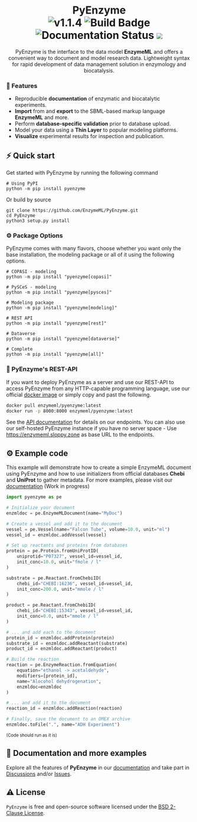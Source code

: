 <h1 align="center">
  PyEnzyme<br>
  <img src="https://img.shields.io/badge/PyEnzyme-1.1.4-blue" alt="v1.1.4">
  <img src="https://github.com/EnzymeML/PyENzyme/actions/workflows/build.yml/badge.svg" alt="Build Badge"> <img src='https://readthedocs.org/projects/pyenzyme/badge/?version=latest' alt='Documentation Status' />
</a>
<a href="https://www.codacy.com/gh/EnzymeML/PyEnzyme/dashboard?utm_source=github.com&amp;utm_medium=referral&amp;utm_content=EnzymeML/PyEnzyme&amp;utm_campaign=Badge_Grade"><img src="https://app.codacy.com/project/badge/Grade/4ceb8d010e7b456c926c8b18737ff102"/></a>
</h1>
<p align="center"> 
PyEnzyme is the interface to the data model <b>EnzymeML</b> and offers a convenient way to document and model research data. Lightweight syntax for rapid development of data management solution in enzymology and biocatalysis.</p>

### 🧬 Features

- Reproducible **documentation** of enzymatic and biocatalytic experiments.
- **Import** from and **export** to the SBML-based markup language **EnzymeML** and more.
- Perform **database-specific validation** prior to database upload.
- Model your data using a **Thin Layer**  to popular modeling platforms.
- **Visualize** experimental results for inspection and publication.

## ⚡️ Quick start
Get started with PyEnzyme by running the following command 

```
# Using PyPI
python -m pip install pyenzyme
```

Or build by source
```
git clone https://github.com/EnzymeML/PyEnzyme.git
cd PyEnzyme
python3 setup.py install
```

### ⚙️ Package Options
PyEnzyme comes with many flavors, choose whether you want only the base installation, the modeling package or all of it using the following options.
```
# COPASI - modeling
python -m pip install "pyenzyme[copasi]"

# PySCeS - modeling
python -m pip install "pyenzyme[pysces]"

# Modeling package
python -m pip install "pyenzyme[modeling]"

# REST API
python -m pip install "pyenzyme[rest]"

# Dataverse
python -m pip install "pyenzyme[dataverse]"

# Complete
python -m pip install "pyenzyme[all]"
```

### 🚀 PyEnzyme's REST-API

If you want to deploy PyEnzyme as a server and use our REST-API to access PyEnzyme from any HTTP-capable programming language, use our official [docker image](https://hub.docker.com/r/enzymeml/pyenzyme/tags) or simply copy and past the following.

```bash
docker pull enzymeml/pyenzyme:latest
docker run -p 8000:8000 enzymeml/pyenzyme:latest
```
See the [API documentation](https://enzymeml.sloppy.zone) for details on our endpoints. You can also use our self-hosted PyEnzyme instance if you have no server space - Use https://enzymeml.sloppy.zone as base URL to the endpoints.

## ⚙️ Example code

This example will demonstrate how to create a simple EnzymeML document using PyEnzyme and how to use initializers from official databases **Chebi** and **UniProt** to gather metadata. For more examples, please visit our [documentation](https://pyenzyme.readthedocs.io/en/latest/index.html#) (Work in progress)

```python
import pyenzyme as pe

# Initialize your document
enzmldoc = pe.EnzymeMLDocument(name="MyDoc")

# Create a vessel and add it to the document
vessel = pe.Vessel(name="Falcon Tube", volume=10.0, unit="ml")
vessel_id = enzmldoc.addVessel(vessel)

# Set up reactants and proteins from databases
protein = pe.Protein.fromUniProtID(
    uniprotid="P07327", vessel_id=vessel_id,
    init_conc=10.0, unit="fmole / l"
)

substrate = pe.Reactant.fromChebiID(
    chebi_id="CHEBI:16236", vessel_id=vessel_id,
    init_conc=200.0, unit="mmole / l"
) 

product = pe.Reactant.fromChebiID(
    chebi_id="CHEBI:15343", vessel_id=vessel_id,
    init_conc=0.0, unit="mmole / l"
)

# ... and add each to the document
protein_id = enzmldoc.addProtein(protein)
substrate_id = enzmldoc.addReactant(substrate)
product_id = enzmldoc.addReactant(product)

# Build the reaction
reaction = pe.EnzymeReaction.fromEquation(
    equation="ethanol -> acetaldehyde",
    modifiers=[protein_id],
    name="Alocohol dehydrogenation",
    enzmldoc=enzmldoc
)

# ... and add it to the document
reaction_id = enzmldoc.addReaction(reaction)

# Finally, save the document to an OMEX archive
enzmldoc.toFile(".", name="ADH Experiment")
```
<sub>(Code should run as it is)</sup>

## 📖 Documentation and more examples

Explore all the features of **PyEnzyme** in our [documentation](https://pyenzyme.readthedocs.io/en/latest/index.html#) and take part in [Discussions](https://github.com/EnzymeML/PyEnzyme/discussions) and/or [Issues](https://github.com/EnzymeML/PyEnzyme/issues). 

## ⚠️ License

`PyEnzyme` is free and open-source software licensed under the [BSD 2-Clause License](https://github.com/EnzymeML/PyEnzyme/blob/main/LICENSE). 
